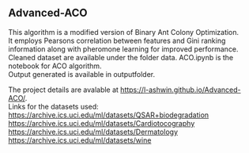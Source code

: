 ## Advanced-ACO
This algorithm is a modified version of Binary Ant Colony Optimization.   
It employs Pearsons correlation between features and Gini ranking information along with pheromone learning for improved performance.  
Cleaned dataset are available under the folder data. 
ACO.ipynb is the notebook for ACO algorithm.  
Output generated is available in outputfolder.
  
  The project details are avalable at https://l-ashwin.github.io/Advanced-ACO/.  
  Links for the datasets used:  
  https://archive.ics.uci.edu/ml/datasets/QSAR+biodegradation  
  https://archive.ics.uci.edu/ml/datasets/Cardiotocography  
  https://archive.ics.uci.edu/ml/datasets/Dermatology  
  https://archive.ics.uci.edu/ml/datasets/wine
